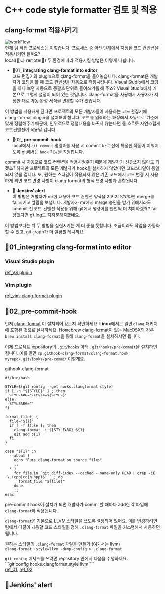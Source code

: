 # C++ code style formatter 검토 및 적용           

## clang-format 적용시키기
![workFlow](https://user-images.githubusercontent.com/58028527/91929565-a071cf80-ed19-11ea-8b65-3eb10d1e24a3.jpg)    
현재 팀 작업 프로세스는 이렇습니다. 프로세스 중 어떤 단계에서 지정된 코드 컨벤션을 적용시키면 될까요?   
local(:tangerine:)과 remote(:lemon:) 두 환경에 따라 적용시킬 방법은 이렇게 나뉩니다.      
       
* :tangerine:01_ **integrating clang-format into editor**   
코드 편집기의 plugin으로 clang-format을 들여놓습니다. clang-format은 개발자가 코딩을 할 때 코드 컨벤션을 자동으로 적용시킵니다. 
Visual Studio에서 코딩을 하다 보면 자동으로 중괄호 단위로 들여쓰기를 해 주죠? Visual Studio에서 기본으로 그렇게 설정이 되어 있는 것입니다.
clang-format을 사용해서 사용자가 지정한 대로 자동 완성 서식을 변경할 수가 있습니다.   
    
이 방법을 사용하게 된다면 프로젝트의 모든 개발자들이 사용하는 코드 편집기에 clang-format plugin을 설치해야 합니다. 코드를 입력하는 과정에서 자동으로 기준에 맞게 정렬해주기 때문에, 인위적으로 정렬내용을 바꾸지 않는다면 물 흐르듯 자연스럽게 코드컨벤션이 적용될 겁니다.    
    
* :tangerine:02_ **pre-commit-hook**    
local에서 ```git commit``` 명령어를 사용 시 commit 바로 전에 특정한 작동이 이뤄지도록 git에서는 ```hook``` 기능을 지원합니다.    
    
commit 시 자동으로 코드 컨벤션을 적용시켜주기 때문에 개발자가 신경쓰지 않아도 되겠죠? 하지만 프로젝트의 모든 개발자가 hook을 설치하지 않았다면 코드스타일이 통일되지 않을 겁니다. 또, 원하는 스타일이 적용되지 않은 기존 코드에서 코드 변경 시 사용하게 되면 코드 변경 사항이 clang-format의 형식 변경 사항과 혼합됩니다. 
      
* :lemon: **Jenkins' alert**   
이 방법은 개발자가 mr한 내용이 코드 컨벤션 양식을 지키지 않았다면 merge를 fail시키고 알림을 보냅니다. 
개발자가 mr에서 merge 승인을 받기 위해서라도 commit 전 코드 컨벤션 적용을 위해 git에서 명령어를 한번씩 더 쳐야하겠죠? fail당했다면 git log도 지저분해지겠네요.    
    
이 방법보다는 위 두 방법을 실현시키는 게 더 좋을 듯합니다. 조금이라도 작업을 자동화할 수 있고, git graph가 더 깔끔할 테니까요.     
   
   
## :tangerine:01_integrating clang-format into editor   
    
### Visual Studio plugin
[ref_VS plugin](https://devblogs.microsoft.com/cppblog/clangformat-support-in-visual-studio-2017-15-7-preview-1/)    
     
### Vim plugin
[ref_vim-clang-format plugin](https://github.com/rhysd/vim-clang-format)    
    
## :tangerine:02_pre-commit-hook   
먼저 [clang-format](http://clang.llvm.org/docs/ClangFormat.html) 이 설치되어 있는지 확인하세요. **Linux**에서는 일반 ```clang``` 패키지에 포함된 것으로 설치하세요. Homebrew clang-format이 있는 MacOSX의 경우 ```brew install clang-format```을 통해 ```clang-format```을 설치하시면 됩니다.    
    
이제 프로젝트 repository의 ```.git/hooks``` 아래 ```.git/hooks/pre-commit```을 설치하면 됩니다. 
예를 들면 ```cp githook-clang-format/clang-format.hook myrepo/.git/hooks/pre-commit``` 이렇게요.
    
githook-clang-format
```
#!/bin/bash

STYLE=$(git config --get hooks.clangformat.style)
if [ -n "${STYLE}" ] ; then
  STYLEARG="-style=${STYLE}"
else
  STYLEARG=""
fi

format_file() {
  file="${1}"
  if [ -f $file ]; then
    clang-format -i ${STYLEARG} ${1}
    git add ${1}
  fi
}

case "${1}" in
  --about )
    echo "Runs clang-format on source files"
    ;;
  * )
    for file in `git diff-index --cached --name-only HEAD | grep -iE '\.(cpp|cc|h|hpp)$' ` ; do
      format_file "${file}"
    done
    ;;
esac
```
pre-commit hook이 설치가 되면 개발자가 commit할 때마다 add한 각 파일에 ```clang-format```이 적용됩니다.   

```clang-format```은 기본으로 LLVM 스타일을 쓰도록 설정되어 있어요. 이를 변경하려면 팀에서 다같이 사용할 코드 스타일을 정해 ```.clang-format``` 파일을 커스텀해서 사용하면 됩니다. 

원하는 스타일의 ```.clang-format``` 파일을 만들기 (여기서는 llvm)     
```clang-format -style=llvm -dump-config > .clang-format``` 

```git config``` 메서드를 쓰려면 repository 안에서 다음을 수행하세요.    
```git config hooks.clangformat.style llvm````           
[ref_01](https://gist.github.com/alexeagle/c8ed91b14a407342d9a8e112b5ac7dab), [ref_02](https://github.com/andrewseidl/githook-clang-format)    
      
      
      
## :lemon:Jenkins' alert

 
      
